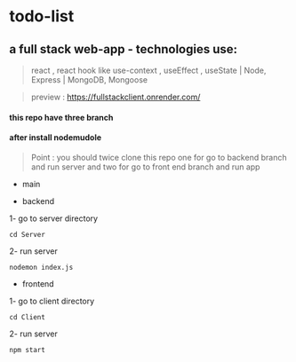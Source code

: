 # todo-list
## a full stack web-app - technologies use:
> react , react hook like use-context , useEffect , useState
> | Node, Express
> | MongoDB, Mongoose

> preview : https://fullstackclient.onrender.com/

#### this repo have three branch
#### after install nodemudole

> Point : you should twice clone this repo one for go to backend branch and run server and two for go to front end branch and run app

- main

* backend

1- go to server directory
```
cd Server
```
2- run server
```
nodemon index.js
```

+ frontend

1- go to client directory
```
cd Client
```
2- run server
```
npm start
```
